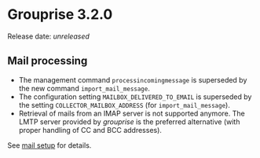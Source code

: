 # Grouprise 3.2.0

Release date: *unreleased*


## Mail processing

* The management command `processincomingmessage` is superseded by the new
  command `import_mail_message`.
* The configuration setting `MAILBOX_DELIVERED_TO_EMAIL` is superseded by the
  setting `COLLECTOR_MAILBOX_ADDRESS` (for `import_mail_message`).
* Retrieval of mails from an IMAP server is not supported anymore.
  The LMTP server provided by *grouprise* is the preferred alternative (with
  proper handling of CC and BCC addresses).

See [mail setup](../mail_setup) for details.
